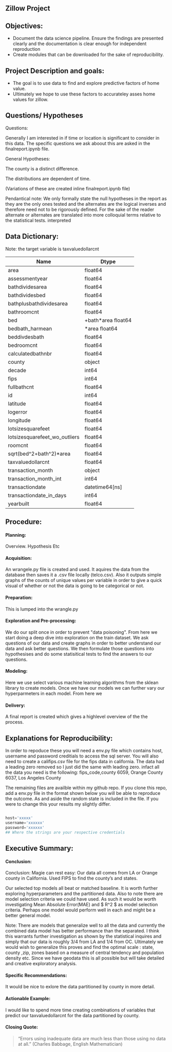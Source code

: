 Zillow Project
----

## Objectives:
- Document the data science pipeline. Ensure the findings are presented clearly and the documentation is clear enough for independent reproduction
- Create modules that can be downloaded for the sake of reproducibility.






## Project Description and goals:

- The goal is to use data to find and explore predictive factors of home value.
- Ultimately we hope to use these factors to accurateley asses home values for zillow.

## Questions/ Hypotheses


Questions:

Generally I am interested in if time or location is significant to consider in this data. The specific questions we ask aboout this are asked in the finalreport.ipynb file.


General Hypotheses:
 
The county is a distinct difference.
 
The distributions are dependent of time.
 
(Variations of these are created inline  finalreport.ipynb file)
 
Pendantical note: We only formally state the null hypotheses in the report as they are the only ones tested and the alternates are the logical inverses and therefore need not to be rigorously defined. For the sake of the reader alternate or alternates are translated into more colloquial terms relative to the statistical tests.
interpreted
 









## Data Dictionary:
Note: the target variable is taxvaluedollarcnt


|Name|                                    Dtype|
|-------------|-------------|
|area|                                    float64|
|assessmentyear|                          float64|
|bathdividesarea|                         float64|
|bathdividesbed|                          float64|
|bathplusbathdividesarea|                 float64|
|bathroomcnt|                             float64|
|bed|+bath*area                           float64|
|bedbath_harmean|*area                    float64|
|beddivdesbath|                           float64|
|bedroomcnt|                              float64|
|calculatedbathnbr|                       float64|
|county|                                   object|
|decade|                                    int64|
|fips|                                      int64|
|fullbathcnt|                             float64|
|id|                                        int64|
|latitude|                                float64|
|logerror|                                float64|
|longitude|                               float64|
|lotsizesquarefeet|                       float64|
|lotsizesquarefeet_wo_outliers|           float64|
|roomcnt|                                 float64|
|sqrt(bed^2+bath^2)*area|                 float64|
|taxvaluedollarcnt|                       float64|
|transaction_month|                        object|
|transaction_month_int|                     int64|
|transactiondate|                  datetime64[ns]|
|transactiondate_in_days|                   int64|
|yearbuilt|                               float64|




## Procedure:

#### Planning:
Overview. Hypothesis Etc

#### Acquisition:
An wrangele.py file is created and used. It aquires the data from the database then saves it a .csv file locally (telco.csv). Also it outputs simple graphs of the counts of unique values per variable in order to give a quick visual of whether or not the data is going to be categorical or not.

#### Preparation:
This is lumped into the wrangle.py

#### Exploration and Pre-processing:
We do our split once in order to prevent "data poisoning".
From here we start doing a deep dive into exploration on the train dataset. We ask questions of our data and create graphs in order to better understand our data and ask better questions. We then formulate those questions into hypothesises and do some statisitical tests to find the answers to our questions. 

#### Modeling:
Here we use select various machine learning algorithms from the sklean library to create models. Once we have our models we can further vary our hyperparmeters in each model. From here we 

#### Delivery:
A final report is created which gives a highlevel overview of the the process. 

## Explanations for Reproducibility:
 
In order to repoduce these you will need a env.py file which contains host, username and password creditials to access the sql server. You will also need to create a califips.csv file for the fips data in california. The data had a leading zero removed so I just did the same with leading zero.
infact all the data you need is the following:
fips_code,county
6059, Orange County
6037, Los Angeles County

The remaining files are availble within my github repo. If you clone this repo, add a env.py file in the format shown below you will be able to reproduce the outcome. As and aside the random state is included in the file. If you were to change this your results my slightly differ.

```python

host='xxxxx'
username='xxxxxx'
password='xxxxxx'
## Where the strings are your respective credentials

```

## Executive Summary:

#### Conclusion:
Conclusion:
Magie can rest easy:
Our data all comes from LA or Orange county in California.
Used FIPS to find the county’s and states.
 
 
 
Our selected top models all beat or matched baseline. It is worth further exploring hyperparameters and the partitioned data. Also to note there are model selection criteria we could have used. As such it would be worth investigating Mean Absolute Error(MAE) and $ R^2 $ as model selection criteria. Perhaps one model would perform well in each and might be a better general model.
 
Note: There are models that generalize well to all the data and currently the combined data model has better performance than the separated. I think this warrants further investigation as shown by the statistical inquires and simply that our data is roughly 3/4 from LA and 1/4 from OC. Ultimately we would wish to generalize this proves and find the optimal scale : state, county
,zip, zones based on a measure of central tendency and population density etc. Since we have geodata this is all possible but will take detailed and creative exploratory analysis. 

#### Specific Recommendations:
It would be nice to exlore the data partitioned by county in more detail.

#### Actionable Example:
I would like to spend more time creating combinations of variables that predict our taxvaluedollarcnt for the data partitioned by county.




#### Closing Quote:
>
>“Errors using inadequate data are much less than those using no data at all.”
(Charles Babbage, English Mathematician)



